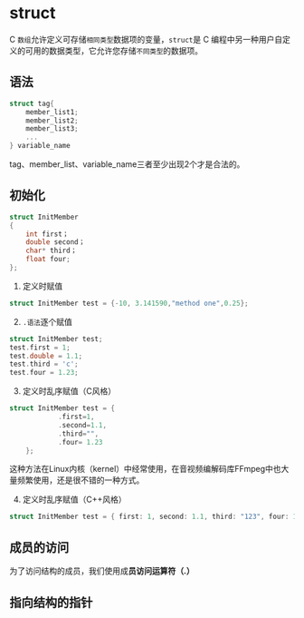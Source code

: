 # struct

C `数组`允许定义可存储`相同类型`数据项的变量，`struct`是 C 编程中另一种用户自定义的可用的数据类型，它允许您存储`不同类型`的数据项。

## 语法

```c
struct tag{
    member_list1;
    member_list2;
    member_list3;
    ...
} variable_name
```

tag、member_list、variable_name三者至少出现2个才是合法的。

## 初始化

```c
struct InitMember
{
    int first；
    double second；
    char* third；
    float four;
};
```

1. 定义时赋值

```c
struct InitMember test = {-10, 3.141590,"method one",0.25};
```

2. `.语法`逐个赋值

```c
struct InitMember test;
test.first = 1;
test.double = 1.1;
test.third = 'c';
test.four = 1.23;
```

3. 定义时乱序赋值（C风格）

```c
struct InitMember test = {
            .first=1,
            .second=1.1,
            .third="",
            .four= 1.23
    };
```

这种方法在Linux内核（kernel）中经常使用，在音视频编解码库FFmpeg中也大量频繁使用，还是很不错的一种方式。

4. 定义时乱序赋值（C++风格）

```c
struct InitMember test = { first: 1, second: 1.1, third: "123", four: 1.23};
```

## 成员的访问

为了访问结构的成员，我们使用成**员访问运算符（.）**

## 指向结构的指针
